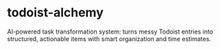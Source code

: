 # todoist-alchemy
AI-powered task transformation system: turns messy Todoist entries into structured, actionable items with smart organization and time estimates.
